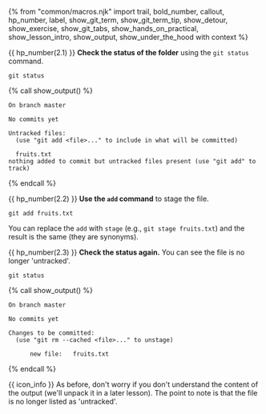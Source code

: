 {% from "common/macros.njk" import trail, bold_number, callout, hp_number, label, show_git_term, show_git_term_tip, show_detour, show_exercise, show_git_tabs, show_hands_on_practical, show_lesson_intro, show_output, show_under_the_hood with context %}

{{ hp_number(2.1) }} **Check the status of the folder** using the `git status` command.

<div class="indented-level1">

```bash{.no-line-numbers}
git status
```
{% call show_output() %}

```{.no-line-numbers}
On branch master

No commits yet

Untracked files:
  (use "git add <file>..." to include in what will be committed)

  fruits.txt
nothing added to commit but untracked files present (use "git add" to track)
```
{% endcall %}
</div>

{{ hp_number(2.2) }} **Use the `add` command** to stage the file.
<div class="indented-level1">

```bash{.no-line-numbers}
git add fruits.txt
```

<box type="tip" seamless>

You can replace the `add` with `stage` (e.g., `git stage fruits.txt`) and the result is the same (they are synonyms).
</box>
</div>

{{ hp_number(2.3) }} **Check the status again.** You can see the file is no longer 'untracked'.
<div class="indented-level1">

```bash{.no-line-numbers}
git status
```
{% call show_output()  %}

```{.no-line-numbers}
On branch master

No commits yet

Changes to be committed:
  (use "git rm --cached <file>..." to unstage)

      new file:   fruits.txt

```
{% endcall %}

{{ icon_info }} As before, don't worry if you don't understand the content of the output (we'll unpack it in a later lesson). The point to note is that the file is no longer listed as 'untracked'.
</div>
